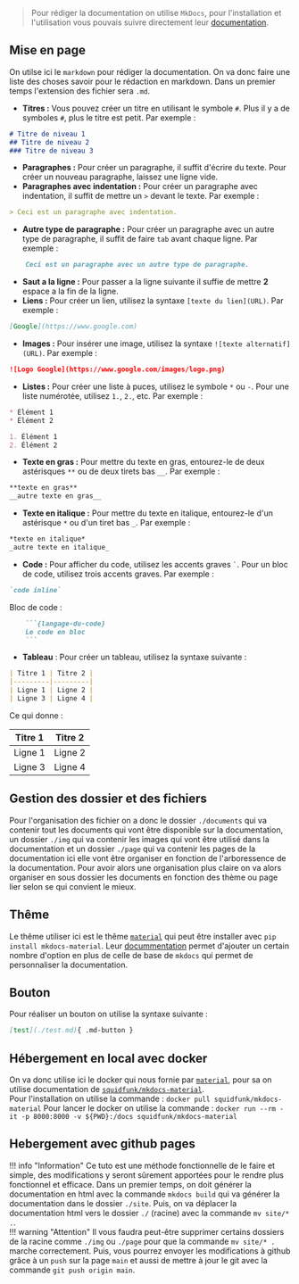 > Pour rédiger la documentation on utilise `MkDocs`, pour l'installation et l'utilisation vous pouvais suivre directement leur [documentation](https://www.mkdocs.org/getting-started/).

## Mise en page
On utilse ici le `markdown` pour rédiger la documentation. On va donc faire une liste des choses savoir pour le rédaction en markdown. Dans un premier temps l'extension des fichier sera `.md`.

- **Titres :** Vous pouvez créer un titre en utilisant le symbole `#`. Plus il y a de symboles `#`, plus le titre est petit. Par exemple :
```markdown
# Titre de niveau 1
## Titre de niveau 2
### Titre de niveau 3
```
- **Paragraphes :** Pour créer un paragraphe, il suffit d'écrire du texte. Pour créer un nouveau paragraphe, laissez une ligne vide.
- **Paragraphes avec indentation :** Pour créer un paragraphe avec indentation, il suffit de mettre un `>` devant le texte. Par exemple :
```markdown
> Ceci est un paragraphe avec indentation.
```
- **Autre type de paragraphe :** Pour créer un paragraphe avec un autre type de paragraphe, il suffit de faire `tab` avant chaque ligne. Par exemple :
```markdown
    Ceci est un paragraphe avec un autre type de paragraphe.
```
- **Saut a la ligne :** Pour passer a la ligne suivante il suffie de mettre **2** espace a la fin de la ligne.
- **Liens :** Pour créer un lien, utilisez la syntaxe `[texte du lien](URL)`. Par exemple :
```markdown
[Google](https://www.google.com)
```
- **Images :** Pour insérer une image, utilisez la syntaxe `![texte alternatif](URL)`. Par exemple :
```markdown
![Logo Google](https://www.google.com/images/logo.png)
```
- **Listes :** Pour créer une liste à puces, utilisez le symbole `*` ou `-`. Pour une liste numérotée, utilisez `1.`, `2.`, etc. Par exemple :
```markdown
* Élément 1
* Élément 2

1. Élément 1
2. Élément 2
```
- **Texte en gras :** Pour mettre du texte en gras, entourez-le de deux astérisques `**` ou de deux tirets bas `__`. Par exemple :
```markdown
**texte en gras**
__autre texte en gras__
```
- **Texte en italique :** Pour mettre du texte en italique, entourez-le d'un astérisque `*` ou d'un tiret bas `_`. Par exemple :
```markdown
*texte en italique*
_autre texte en italique_
```
- **Code :** Pour afficher du code, utilisez les accents graves `` ` ``. Pour un bloc de code, utilisez trois accents graves. Par exemple :
```markdown
`code inline`
```
Bloc de code :
```markdown
    ```{langage-du-code}
    Le code en bloc 
    ```
```

- **Tableau** : Pour créer un tableau, utilisez la syntaxe suivante :
```markdown
| Titre 1 | Titre 2 |
|---------|---------|
| Ligne 1 | Ligne 2 |
| Ligne 3 | Ligne 4 |
```
Ce qui donne :     

| Titre 1 | Titre 2 |
|---------|---------|
| Ligne 1 | Ligne 2 |
| Ligne 3 | Ligne 4 |

## Gestion des dossier et des fichiers
Pour l'organisation des fichier on a donc le dossier `./documents` qui va contenir tout les documents qui vont être disponible sur la documentation, un dossier `./img` qui va contenir les images qui vont être utilisé dans la documentation et un dossier `./page` qui va contenir les pages de la documentation ici elle vont être organiser en fonction de l'arboressence de la documentation.
Pour avoir alors une organisation plus claire on va alors organiser en sous dossier les documents en fonction des thème ou page lier selon se qui convient le mieux.

## Thême 
Le thême utiliser ici est le thême [`material`](https://github.com/squidfunk/mkdocs-material) qui peut être installer avec `pip install mkdocs-material`. Leur [docummentation](https://squidfunk.github.io/mkdocs-material/) permet d'ajouter un certain nombre d'option en plus de celle de base de `mkdocs` qui permet de personnaliser la documentation.

## Bouton 
Pour réaliser un bouton on utilise la syntaxe suivante : 
```markdown
[test](./test.md){ .md-button }
```

## Hébergement en local avec docker 
On va donc utilise ici le docker qui nous fornie par [`material`](https://github.com/squidfunk/mkdocs-material), pour sa on utilise documentation de [`squidfunk/mkdocs-material`](https://hub.docker.com/r/squidfunk/mkdocs-material).  
Pour l'installation on utilise la commande : `docker pull squidfunk/mkdocs-material`
Pour lancer le docker on utilise la commande : `docker run --rm -it -p 8000:8000 -v ${PWD}:/docs squidfunk/mkdocs-material`

## Hebergement avec github pages
!!! info "Information"
    Ce tuto est une méthode fonctionnelle de le faire et simple, des modifications y seront sûrement apportées pour le rendre plus fonctionnel et efficace.
Dans un premier temps, on doit générer la documentation en html avec la commande `mkdocs build` qui va générer la documentation dans le dossier `./site`. Puis, on va déplacer la documentation html vers le dossier `./` (racine) avec la commande `mv site/* .`.  
!!! warning "Attention"
    Il vous faudra peut-être supprimer certains dossiers de la racine comme `./img` ou `./page` pour que la commande `mv site/* .` marche correctement.
Puis, vous pourrez envoyer les modifications à github grâce à un `push` sur la page `main` et aussi de mettre à jour le git avec la commande `git push origin main`.